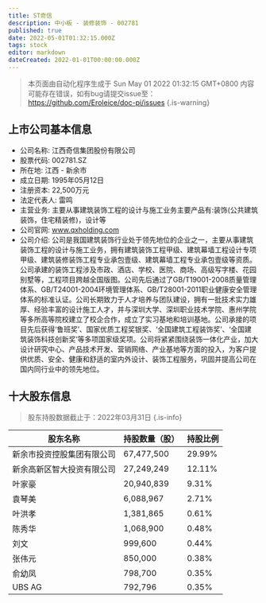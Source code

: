```yaml
---
title: ST奇信
description: 中小板 - 装修装饰 - 002781
published: true
date: 2022-05-01T01:32:15.000Z
tags: stock
editor: markdown
dateCreated: 2022-01-01T00:00:00.000Z
---
```


> 本页面由自动化程序生成于 Sun May 01 2022 01:32:15 GMT+0800
> 内容可能存在错误，如有bug请提交issue至：https://github.com/Eroleice/doc-pi/issues
{.is-warning}

## 上市公司基本信息
- 公司名称: 江西奇信集团股份有限公司
- 股票代码: 002781.SZ
- 所在地: 江西 - 新余市
- 成立日期: 1995年05月12日
- 注册资本: 22,500万元
- 法定代表人: 雷鸣
- 主营业务: 主要从事建筑装饰工程的设计与施工业务主要产品有:装饰(公共建筑装饰，住宅精装修)，设计等
- 公司官网: www.qxholding.com
- 公司介绍: 公司是我国建筑装饰行业处于领先地位的企业之一，主要从事建筑装饰工程的设计与施工业务，拥有建筑装饰工程甲级、建筑幕墙工程设计专项甲级、建筑装修装饰工程专业承包壹级、建筑幕墙工程专业承包壹级等资质。公司承建的装饰工程涉及市政、酒店、学校、医院、商场、高级写字楼、花园别墅等，工程项目跨越全国版图。公司先后通过了GB/T19001-2008质量管理体系、GB/T24001-2004环境管理体系、GB/T28001-2011职业健康安全管理体系的标准认证。公司长期致力于人才培养与团队建设，拥有一批技术实力雄厚、经验丰富的设计施工人才，并与深圳大学、深圳职业技术学院、惠州学院等多所高等院校建立了校企合作，成立了实习基地和培训基地。公司承接的项目先后获得‘鲁班奖’、国家优质工程奖银奖、‘全国建筑工程装饰奖’、‘全国建筑装饰科技创新奖’等多项国家级奖项。公司将紧紧围绕装饰一体化产业，加大设计研究中心、产品技术开发、营销网络、产业基地等方面的投入，为客户提供优质、安全、健康和舒适的室内外设计、装饰工程服务，巩固并提高公司在国内同行业中的领先地位。


## 十大股东信息
> 股东持股数据截止于：2022年03月31日
{.is-info}

| 股东名称 | 持股数量（股） | 持股比例 |
| --- | --- | --- |
| 新余市投资控股集团有限公司 | 67,477,500 | 29.99% |
| 新余高新区智大投资有限公司 | 27,249,249 | 12.11% |
| 叶家豪 | 20,940,839 | 9.31% |
| 袁琴美 | 6,088,967 | 2.71% |
| 叶洪孝 | 1,381,865 | 0.61% |
| 陈秀华 | 1,068,900 | 0.48% |
| 刘文 | 999,600 | 0.44% |
| 张伟元 | 850,000 | 0.38% |
| 俞幼凤 | 798,700 | 0.35% |
| UBS AG | 792,796 | 0.35% |




